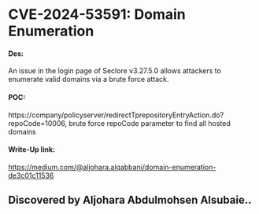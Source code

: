 # CVE-2024-53591: Domain Enumeration 

#### Des: 
An issue in the login page of Seclore v3.27.5.0 allows attackers to enumerate valid domains via a brute force attack.

#### POC: 
https://company/policyserver/redirectTprepositoryEntryAction.do?repoCode=10006, brute force repoCode parameter to find all hosted domains
#### Write-Up link: 
https://medium.com/@aljohara.alqabbani/domain-enumeration-de3c01c11536	


## Discovered by Aljohara Abdulmohsen Alsubaie.. 

